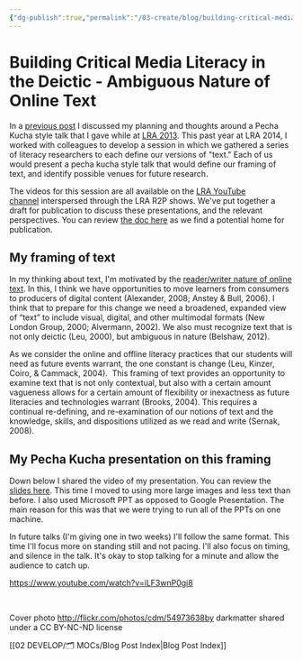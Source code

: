 ```yaml
---
{"dg-publish":true,"permalink":"/03-create/blog/building-critical-media-literacy-in-the-deictic-ambiguous-nature-of-online-text/","title":"Building Critical Media Literacy in the Deictic -Ambiguous Nature of Online Text","tags":["critical-literacy","lra","webliteracy"]}
---
```


# Building Critical Media Literacy in the Deictic - Ambiguous Nature of Online Text

In a [previous post](http://wiobyrne.com/creating-delivering-a-pecha-kucha-style-research-presentation/) I discussed my planning and thoughts around a Pecha Kucha style talk that I gave while at [LRA 2013](http://www.literacyresearchassociation.org/pdf/lra_ann13_onsiteprogram.pdf). This past year at LRA 2014, I worked with colleagues to develop a session in which we gathered a series of literacy researchers to each define our versions of "text." Each of us would present a pecha kucha style talk that would define our framing of text, and identify possible venues for future research.

The videos for this session are all available on the [LRA YouTube channel](https://www.youtube.com/channel/UCxY2el4yNrRnAOLfvx3mTOg) interspersed through the LRA R2P shows. We've put together a draft for publication to discuss these presentations, and the relevant perspectives. You can review [the doc here](https://docs.google.com/document/d/1hRafOcHxPKrrV8GYery14yO4GW002ps8yinroFD7cU0/edit) as we find a potential home for publication.

## My framing of text

In my thinking about text, I'm motivated by the [reader/writer nature of online text](http://wiobyrne.com/learners-reader-writer-digital-space/). In this, I think we have opportunities to move learners from consumers to producers of digital content (Alexander, 2008; Anstey & Bull, 2006). I think that to prepare for this change we need a broadened, expanded view of “text” to include visual, digital, and other multimodal formats (New London Group, 2000; Alvermann, 2002). We also must recognize text that is not only deictic (Leu, 2000), but ambiguous in nature (Belshaw, 2012).

As we consider the online and offline literacy practices that our students will need as future events warrant, the one constant is change (Leu, Kinzer, Coiro, & Cammack, 2004).  This framing of text provides an opportunity to examine text that is not only contextual, but also with a certain amount vagueness allows for a certain amount of flexibility or inexactness as future literacies and technologies warrant (Brooks, 2004). This requires a continual re-defining, and re-examination of our notions of text and the knowledge, skills, and dispositions utilized as we read and write (Sernak, 2008).

## My Pecha Kucha presentation on this framing

Down below I shared the video of my presentation. You can review the [slides here](https://docs.google.com/presentation/d/1GL80rAnVuLhCXLVHRJI52FnWxMG18PG3yPnvl5wd43M/edit?usp=sharing). This time I moved to using more large images and less text than before. I also used Microsoft PPT as opposed to Google Presentation. The main reason for this was that we were trying to run all of the PPTs on one machine.

In future talks (I'm giving one in two weeks) I'll follow the same format. This time I'll focus more on standing still and not pacing. I'll also focus on timing, and silence in the talk. It's okay to stop talking for a minute and allow the audience to catch up.

https://www.youtube.com/watch?v=iLF3wnP0gi8

 

Cover photo http://flickr.com/photos/cdm/54973638by darkmatter shared under a CC BY-NC-ND license

[[02 DEVELOP/🗂️ MOCs/Blog Post Index\|Blog Post Index]]